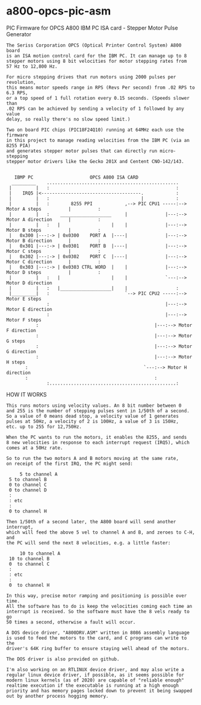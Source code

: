 # a800-opcs-pic-asm

PIC Firmware for OPCS A800 IBM PC ISA card - Stepper Motor Pulse Generator

    The Seriss Corporation OPCS (Optical Printer Control System) A800 board
    is an ISA motion control card for the IBM PC. It can manage up to 8
    stepper motors using 8 bit velocities for motor stepping rates from
    57 Hz to 12,800 Hz. 

    For micro stepping drives that run motors using 2000 pulses per revolution,
    this means motor speeds range in RPS (Revs Per second) from .02 RPS to 6.3 RPS,
    or a top speed of 1 full rotation every 0.15 seconds. (Speeds slower than 
    .02 RPS can be achieved by sending a velocity of 1 followed by any value
    delay, so really there's no slow speed limit.)

    Two on board PIC chips (PIC18F24Q10) running at 64MHz each use the firmware
    in this project to manage reading velocities from the IBM PC (via an 8255 PIA)
    and generates stepper motor pulses that can directly run micro-stepping
    stepper motor drivers like the Gecko 201X and Centent CNO-142/143.


       IBMP PC                     OPCS A800 ISA CARD
      _________    .................................................
     |         |   :                                               :
     |    IRQ5 |<-------------------------------------.            :
     |         |   :                                  |            :
     |         |   :        8255 PPI            ,--> PIC CPU1 -----:--> Motor A steps          |          :
     |         |   :    ___________________     |              |---:--> Motor A direction      |          :
     |         |   :   |                   |    |              |---:--> Motor B steps          |          :
     |   0x300 |---:-> | 0x0300    PORT A  |----|              |---:--> Motor B direction      |          :
     |   0x301 |---:-> | 0x0301    PORT B  |----|              |---:--> Motor C steps          |          :
     |   0x302 |---:-> | 0x0302    PORT C  |----|              |---:--> Motor C direction      |          :
     |   0x303 |---:-> | 0x0303 CTRL WORD  |    |              |---:--> Motor D steps          |          :
     |         |   :   |                   |    |              `---:--> Motor D direction
     |         |   :   |___________________|    |                  :
     |_________|   :                            `--> PIC CPU2 -----:--> Motor E steps
                   :                                           |---:--> Motor E direction
                   :                                           |---:--> Motor F steps
	           :                                           |---:--> Motor F direction
	           :                                           |---:--> Motor G steps
	           :                                           |---:--> Motor G direction
	           :                                           |---:--> Motor H steps
		   :                                           `---:--> Motor H direction
		   :                                               :
                   :...............................................:

HOW IT WORKS

    This runs motors using velocity values. An 8 bit number between 0
    and 255 is the number of stepping pulses sent in 1/50th of a second.
    So a value of 0 means dead stop, a velocity value of 1 generates
    pulses at 50Hz, a velocity of 2 is 100Hz, a value of 3 is 150Hz,
    etc. up to 255 for 12,750Hz.

    When the PC wants to run the motors, it enables the 8255, and sends
    8 new velocities in response to each interrupt request (IRQ5), which
    comes at a 50Hz rate.

    So to run the two motors A and B motors moving at the same rate,
    on receipt of the first IRQ, the PC might send:

         5 to channel A
	 5 to channel B
	 0 to channel C
	 0 to channel D
	 :
	 : etc
	 :
	 0 to channel H

    Then 1/50th of a second later, the A800 board will send another interrupt,
    which will feed the above 5 vel to channel A and B, and zeroes to C-H, and
    the PC will send the next 8 velocities, e.g. a little faster:

         10 to channel A
	 10 to channel B
	 0  to channel C
	 :
	 : etc
	 :
	 0  to channel H

    In this way, precise motor ramping and positioning is possible over time.
    All the software has to do is keep the velocities coming each time an
    interrupt is received. So the software must have the 8 vels ready to go
    50 times a second, otherwise a fault will occur.

    A DOS device driver, "A800DRV.ASM" written in 8086 assembly language
    is used to feed the motors to the card, and C programs can write to the
    driver's 64K ring buffer to ensure staying well ahead of the motors.

    The DOS driver is also provided on github.

    I'm also working on an RTLINUX device driver, and may also write a
    regular linux device driver, if possible, as it seems possible for
    modern linux kernels (as of 2020) are capable of "reliable enough"
    realtime execution if the executable is running at a high enough
    priority and has memory pages locked down to prevent it being swapped
    out by another process hogging memory.

